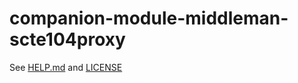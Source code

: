 # companion-module-middleman-scte104proxy

See [HELP.md](./companion/HELP.md) and [LICENSE](./LICENSE)
